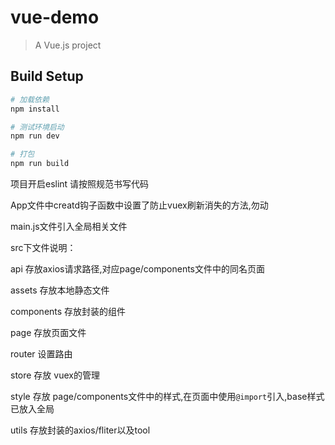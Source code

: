 # vue-demo

> A Vue.js project

## Build Setup

``` bash
# 加载依赖
npm install

# 测试环境启动
npm run dev

# 打包
npm run build

```

项目开启eslint 请按照规范书写代码

App文件中creatd钩子函数中设置了防止vuex刷新消失的方法,勿动

main.js文件引入全局相关文件

src下文件说明：

api 存放axios请求路径,对应page/components文件中的同名页面

assets 存放本地静态文件

components 存放封装的组件

page 存放页面文件

router 设置路由

store 存放 vuex的管理

style 存放 page/components文件中的样式,在页面中使用`@import`引入,base样式已放入全局

utils 存放封装的axios/fliter以及tool







